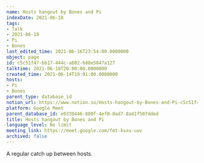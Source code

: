 ```yaml
---
name: Hosts hangout by Bones and Pi
indexDate: 2021-06-18
tags:
- Talk
- 2021-06-18
- Pi
- Bones
last_edited_time: 2021-06-16T23:54:00.0000000
object: page
id: c5c51f47-bb17-444c-a802-688e5847a127
talktime: 2021-06-18T20:00:00.0000000
created_time: 2021-06-14T19:01:00.0000000
hosts:
- Pi
- Bones
parent_type: database_id
notion_url: https://www.notion.so/Hosts-hangout-by-Bones-and-Pi-c5c51f47bb17444ca802688e5847a127
platform: Google Meet
parent_database_id: e9339446-880f-4ef0-8ad7-8ad1f507dded
title: Hosts hangout by Bones and Pi
language_level: No limit
meeting_link: https://meet.google.com/fmt-ksxu-uuv
archived: false
---
```


A regular catch up between hosts.


